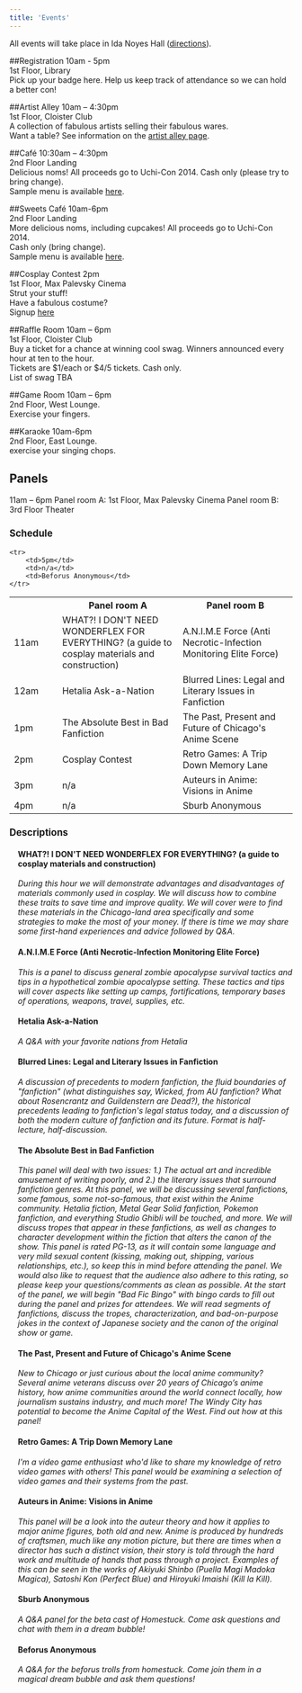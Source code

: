 ```yaml
---
title: 'Events'
---
```

All events will take place in Ida Noyes Hall ([directions](/uchi-con/location)).
 
##Registration
10am - 5pm  
1st Floor, Library  
Pick up your badge here. Help us keep track of attendance so we can hold a better con!
 
##Artist Alley
10am – 4:30pm  
1st Floor, Cloister Club  
A collection of fabulous artists selling their fabulous wares.  
Want a table? See information on the [artist alley page](/uchi-con/artistalley).
 
##Café
10:30am – 4:30pm  
2nd Floor Landing  
Delicious noms! All proceeds go to Uchi-Con 2014. 
Cash only (please try to bring change).  
Sample menu is available [here](/uchi-con/cafes).

##Sweets Café
10am-6pm  
2nd Floor Landing  
More delicious noms, including cupcakes! All proceeds go to Uchi-Con 2014.  
Cash only (bring change).  
Sample menu is available [here](/uchi-con/cafes).  
 
##Cosplay Contest
2pm  
1st Floor, Max Palevsky Cinema  
Strut your stuff!  
Have a fabulous costume?  
Signup [here](https://docs.google.com/forms/d/103tAEmx9JzTXVSqXgFjIC0OFbI2qosGeW6yH-cyFeu8/viewform)
 
##Raffle Room
10am – 6pm  
1st Floor, Cloister Club  
Buy a ticket for a chance at winning cool swag. Winners announced every hour at ten to the hour.  
Tickets are $1/each or $4/5 tickets. Cash only.  
List of swag TBA  
 
##Game Room
10am – 6pm  
2nd Floor, West Lounge.  
Exercise your fingers.  
 
##Karaoke
10am-6pm  
2nd Floor, East Lounge.  
exercise your singing chops.  
 
<h2 id="eventpanelsh2">Panels</h2>
11am – 6pm  
Panel room A: 1st Floor, Max Palevsky Cinema  
Panel room B: 3rd Floor Theater  

<h3 style="font-size:120%">Schedule</h3>
<table width="750px">
    <tr>
        <th width="100px"></th><th width="300px">Panel room A</th><th width="300px">Panel room B</th>
    </tr>
    <tr>
		<td>11am</td>
		<td>WHAT?! I DON'T NEED WONDERFLEX FOR EVERYTHING? (a guide to cosplay materials and construction)</td>
		<td>A.N.I.M.E Force (Anti Necrotic-Infection Monitoring Elite Force)</td>
    </tr>
    <tr>
		<td>12am</td>
		<td>Hetalia Ask-a-Nation</td>
		<td>Blurred Lines: Legal and Literary Issues in Fanfiction</td>
    </tr>
    <tr>
		<td>1pm</td>
		<td>The Absolute Best in Bad Fanfiction</td>
		<td>The Past, Present and Future of Chicago's Anime Scene</td>
    </tr>
    <tr>
		<td>2pm</td>
		<td>Cosplay Contest</td>
		<td>Retro Games: A Trip Down Memory Lane</td>
    </tr>
    <tr>
		<td>3pm</td>
		<td>n/a</td>
		<td>Auteurs in Anime: Visions in Anime</td>
    </tr>
    <tr>
		<td>4pm</td>
		<td>n/a</td>
		<td>Sburb Anonymous</td>
    </tr>
	
    <tr>
		<td>5pm</td>
		<td>n/a</td>
		<td>Beforus Anonymous</td>
    </tr>
</table>

<h3 style="font-size:120%">Descriptions</h3>
<div style="margin-left: 15px">
<h4>WHAT?! I DON'T NEED WONDERFLEX FOR EVERYTHING? (a guide to cosplay materials and construction)</h4>
<p><em>During this hour we will demonstrate advantages and disadvantages of materials commonly used in cosplay. We will discuss how to combine these traits to save time and improve quality.  We will cover were to find these materials in the Chicago-land area specifically and some strategies to make the most of your money. If there is time we may share some first-hand experiences and advice followed by Q&amp;A.</em></p>

<h4>A.N.I.M.E Force (Anti Necrotic-Infection Monitoring Elite Force)</h4>
<p><em>This is a panel to discuss general zombie apocalypse survival tactics and tips in a hypothetical zombie apocalypse setting. These tactics and tips will cover aspects like setting up camps, fortifications, temporary bases of operations, weapons, travel, supplies, etc.</em></p>

<h4>Hetalia Ask-a-Nation</h4>
<p><em>A Q&amp;A with your favorite nations from Hetalia</em></p>

<h4>Blurred Lines: Legal and Literary Issues in Fanfiction</h4>
<p><em>A discussion of precedents to modern fanfiction, the fluid boundaries of "fanfiction" (what distinguishes say, Wicked, from AU fanfiction? What about Rosencrantz and Guildenstern are Dead?), the historical precedents leading to fanfiction's legal status today, and a discussion of both the modern culture of fanfiction and its future. Format is half-lecture, half-discussion.</em></p>

<h4>The Absolute Best in Bad Fanfiction</h4>
<p><em>This panel will deal with two issues: 1.) The actual art and incredible amusement of writing poorly, and 2.) the literary issues that surround fanfiction genres. At this panel, we will be discussing several fanfictions, some famous, some not-so-famous, that exist within the Anime community. Hetalia fiction, Metal Gear Solid fanfiction, Pokemon fanfiction, and everything Studio Ghibli will be touched, and more. We will discuss tropes that appear in these fanfictions, as well as changes to character development within the fiction that alters the canon of the show. This panel is rated PG-13, as it will contain some language and very mild sexual content (kissing, making out, shipping, various relationships, etc.), so keep this in mind before attending the panel. We would also like to request that the audience also adhere to this rating, so please keep your questions/comments as clean as possible. At the start of the panel, we will begin "Bad Fic Bingo" with bingo cards to fill out during the panel and prizes for attendees. We will read segments of fanfictions, discuss the tropes, characterization, and bad-on-purpose jokes in the context of Japanese society and the canon of the original show or game.</em></p>

<h4>The Past, Present and Future of Chicago's Anime Scene</h4>
<p><em>New to Chicago or just curious about the local anime community? Several anime veterans discuss over 20 years of Chicago’s anime history, how anime communities around the world connect locally, how journalism sustains industry, and much more! The Windy City has potential to become the Anime Capital of the West. Find out how at this panel!</em></p>


<h4>Retro Games: A Trip Down Memory Lane</h4>
<p><em>I'm a video game enthusiast who'd like to share my knowledge of retro video games with others! This panel would be examining a selection of video games and their systems from the past.</em></p> 

<h4>Auteurs in Anime: Visions in Anime </h4>
<p><em>This panel will be a look into the auteur theory and how it applies to major anime figures, both old and new. Anime is produced by hundreds of craftsmen, much like any motion picture, but there are times when a director has such a distinct vision, their story is told through the hard work and multitude of hands that pass through a project.  Examples of this can be seen in the works of Akiyuki Shinbo (Puella Magi Madoka Magica), Satoshi Kon (Perfect Blue) and Hiroyuki Imaishi (Kill la Kill).</em></p>

<h4>Sburb Anonymous</h4>
<p><em>A Q&amp;A panel for the beta cast of Homestuck. Come ask questions and chat with them in a dream bubble!</em></p>

<h4>Beforus Anonymous</h4>
<p><em>A Q&amp;A for the beforus trolls from homestuck. Come join them in a magical dream bubble and ask them questions!</em></p>
</div>

